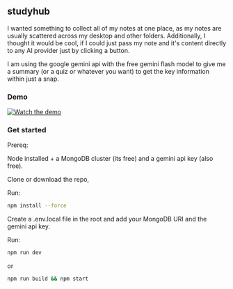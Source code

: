 ## studyhub

I wanted something to collect all of my notes at one place, as my notes are usually
scattered across my desktop and other folders. Additionally, I thought it would be cool, if I could
just pass my note and it's content directly to any AI provider just by clicking a button.

I am using the google gemini api with the free gemini flash model to give me a summary
(or a quiz or whatever you want) to get the key information within just a snap.

### Demo
[![Watch the demo](https://img.youtube.com/vi/kMkPbBJ2p7Q/0.jpg)](https://www.youtube.com/watch?v=kMkPbBJ2p7Q)

### Get started

Prereq:

Node installed 
+
a MongoDB cluster (its free) and
a gemini api key (also free).

Clone or download the repo,

Run:
```bash
npm install --force
```

Create a .env.local file in the root and 
add your MongoDB URI and the gemini api key.

Run:
```bash
npm run dev
```
or
```bash
npm run build && npm start
```

